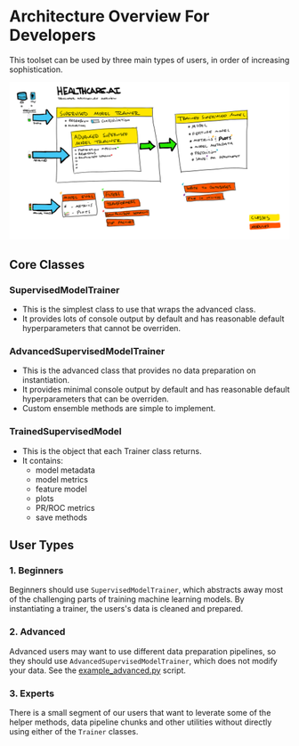 # Architecture Overview For Developers

This toolset can be used by three main types of users, in order of increasing sophistication.

![Architecture diagram](img/2017-05-23-python_architecture.png)

## Core Classes

### SupervisedModelTrainer

- This is the simplest class to use that wraps the advanced class.
- It provides lots of console output by default and has reasonable default hyperparameters that cannot be overriden.

### AdvancedSupervisedModelTrainer

- This is the advanced class that provides no data preparation on instantiation.
- It provides minimal console output by default and has reasonable default hyperparameters that can be overriden.
- Custom ensemble methods are simple to implement.

### TrainedSupervisedModel

- This is the object that each Trainer class returns.
- It contains:
    + model metadata
    + model metrics
    + feature model
    + plots
    + PR/ROC metrics
    + save methods

## User Types

### 1. Beginners

Beginners should use `SupervisedModelTrainer`, which abstracts away most of the challenging parts of training machine learning models. By instantiating a trainer, the users's data is cleaned and prepared.

### 2. Advanced

Advanced users may want to use different data preparation pipelines, so they should use `AdvancedSupervisedModelTrainer`, which does not modify your data. See the [example_advanced.py]() script.

### 3. Experts

There is a small segment of our users that want to leverate some of the helper methods, data pipeline chunks and other utilities without directly using either of the `Trainer` classes.